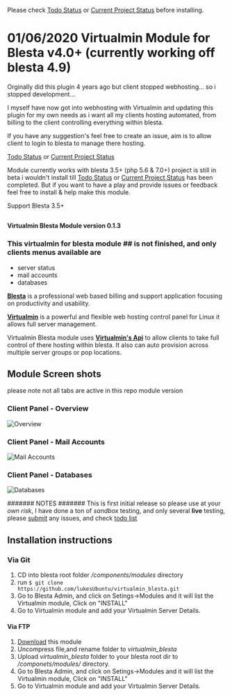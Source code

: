  Please check [Todo Status](https://github.com/lukesUbuntu/virtualmin_blesta/issues/11) or [Current Project Status](https://github.com/lukesUbuntu/virtualmin_blesta/projects/2) before installing.
  
# 01/06/2020 Virtualmin Module for Blesta v4.0+ (currently working off blesta 4.9)
Orginally did this plugin 4 years ago but client stopped webhosting... so i stopped development...  
  
I myself have now got into webhosting with Virtualmin and updating this plugin for my own needs as i want all my clients hosting automated, from billing to the client controlling everything within blesta.

  If you have any suggestion's feel free to create an issue, aim is to allow client to login to blesta to manage there hosting.
  
  [Todo Status](https://github.com/lukesUbuntu/virtualmin_blesta/issues/11) or [Current Project Status](https://github.com/lukesUbuntu/virtualmin_blesta/projects/2)
  
  Module currently works with blesta 3.5+ (php 5.6 & 7.0+) project is still in beta i wouldn't install till  [Todo Status](https://github.com/lukesUbuntu/virtualmin_blesta/issues/11) or [Current Project Status](https://github.com/lukesUbuntu/virtualmin_blesta/projects/2) has been completed. But if you want to have a play and provide issues or feedback feel free to install & help make this module.

Support Blesta 3.5+
## 

**Virtualmin Blesta Module version 0.1.3**

### This virtualmin for blesta module ## is not finished, and only clients menus available are 
- server status
- mail accounts
- databases 


[**Blesta**](http://www.blesta.com) is a professional web based billing and support application focusing on productivity and usability.

[**Virtualmin**](https://www.virtualmin.com/) is a powerful and flexible web hosting control panel for Linux it allows full server management.

Virtualmin Blesta module uses [**Virtualmin's Api**](https://www.virtualmin.com/documentation/developer/http) to allow clients to take full control of there hosting within blesta. It also can auto provision across multiple server groups or pop locations.


## Module Screen shots
please note not all tabs are active in this repo module version 

### Client Panel - Overview

![Overview](http://i.imgur.com/PLtkNdA.png)

### Client Panel - Mail Accounts

![Mail Accounts](http://i.imgur.com/Bqs81OT.png)

### Client Panel  - Databases

![Databases](http://i.imgur.com/7i5DLMa.png)

####### NOTES #######
This is first initial release so please use at your *own risk*, I have done a ton of *sandbox* testing, and only several **live** testing, please [submit](https://github.com/lukesUbuntu/gogetsslv2/issues) any issues, and check [todo list](#-todo)
  
## Installation instructions
### Via Git
1. CD into blesta root folder */components/modules* directory
2. run `$ git clone https://github.com/lukesUbuntu/virtualmin_blesta.git`
3. Go to Blesta Admin, and click on Setings->Modules and it will list the Virtualmin module, Click on "INSTALL"
4. Go to Virtualmin module and add your Virtualmin Server Details.

#### Via FTP
1. [Download](https://github.com/lukesUbuntu/virtualmin_blesta/archive/master.zip) this module
2. Uncompress file,and rename folder to *virtualmin_blesta* 
3. Upload *virtualmin_blesta* folder to your blesta root dir to */componets/modules/* directory.
3. Go to Blesta Admin, and click on Setings->Modules and it will list the Virtualmin module, Click on "INSTALL"
4. Go to Virtualmin module and add your Virtualmin Server Details.


